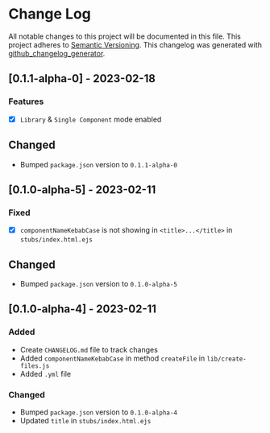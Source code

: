 # Change Log

All notable changes to this project will be documented in this file. This project adheres
to [Semantic Versioning](http://semver.org/). This changelog was generated
with [github_changelog_generator](https://github.com/marketplace/actions/generate-changelog).

## [0.1.1-alpha-0] - 2023-02-18

### Features
- [x] `Library` & `Single Component` mode enabled

## Changed
- Bumped `package.json` version to `0.1.1-alpha-0`


## [0.1.0-alpha-5] - 2023-02-11

### Fixed
- [x] `componentNameKebabCase` is not showing in `<title>...</title>` in `stubs/index.html.ejs`

## Changed
- Bumped `package.json` version to `0.1.0-alpha-5`


## [0.1.0-alpha-4] - 2023-02-11

### Added

- Create `CHANGELOG.md` file to track changes
- Added `componentNameKebabCase` in method `createFile` in `lib/create-files.js`
- Added `.yml` file

### Changed

- Bumped `package.json` version to `0.1.0-alpha-4`
- Updated `title` in `stubs/index.html.ejs`
